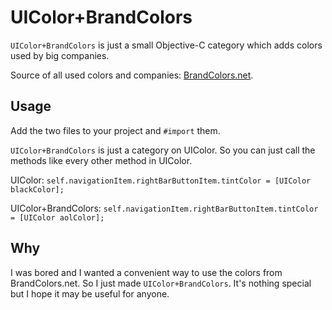 # UIColor+BrandColors
`UIColor+BrandColors` is just a small Objective-C category which adds colors used by big companies.

Source of all used colors and companies: [BrandColors.net](http://brandcolors.net).

## Usage
Add the two files to your project and `#import` them.

`UIColor+BrandColors` is just a category on UIColor. So you can just call the methods like every other method in UIColor.

UIColor:
`self.navigationItem.rightBarButtonItem.tintColor = [UIColor blackColor];`

UIColor+BrandColors:
`self.navigationItem.rightBarButtonItem.tintColor = [UIColor aolColor];`

## Why
I was bored and I wanted a convenient way to use the colors from BrandColors.net. So I just made `UIColor+BrandColors`. It's nothing special but I hope it may be useful for anyone.